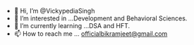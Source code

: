 - 👋 Hi, I’m @VickypediaSingh
- 👀 I’m interested in ...Development and Behavioral Sciences.
- 🌱 I’m currently learning ...DSA and HFT.
- 📫 How to reach me ... officialbikramjeet@gmail.com

<!---
VickypediaSingh/VickypediaSingh is a ✨ special ✨ repository because its `README.md` (this file) appears on your GitHub profile.
You can click the Preview link to take a look at your changes.
--->
